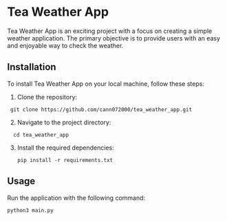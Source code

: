 # Tea Weather App

Tea Weather App is an exciting project with a focus on creating a simple weather application. The primary objective is to provide users with an easy and enjoyable way to check the weather.

## Installation

To install Tea Weather App on your local machine, follow these steps:

1. Clone the repository:

 ```
  git clone https://github.com/cann072000/tea_weather_app.git
  ```

2. Navigate to the project directory:

```
  cd tea_weather_app
 ```

3. Install the required dependencies:

    ```
    pip install -r requirements.txt
    ```

## Usage

Run the application with the following command:

```
python3 main.py

